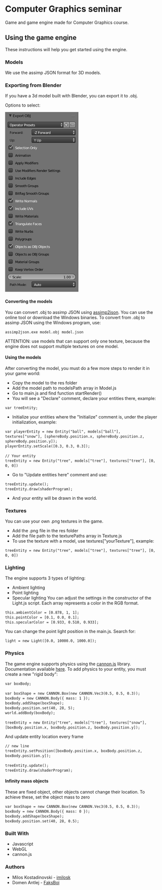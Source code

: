 # Computer Graphics seminar
Game and game engine made for Computer Graphics course. 

## Using the game engine
These instructions will help you get started using the engine.

### Models
We use the assimp JSON format for 3D models. 

### Exporting from Blender
If you have a 3d model built with Blender, you can export it to .obj. 

Options to select:

![Screenshot](bleder_export.png)


#### Converting the models
You can convert .obj to assimp JSON using  [assimp2json](https://github.com/acgessler/assimp2json). You can use the online
tool or download the Windows binaries. To convert from .obj to assimp JSON using the Windows program, use:
```
assimp2json.exe model.obj model.json
```
ATTENTION: use models that can support only one texture, because the engine does not support multiple textures on one model.
#### Using the models 
After converting the model, you must do a few more steps to render it in your game world:

* Copy the model to the res folder
* Add the model path to modelsPath array in Model.js
* Go to main.js and find function startRender()
* You will see a "Declare" comment, declare your entities there, example: 
```
var treeEntity;
```
* Initialize your entities where the "Initialize" comment is, under the player initialization, example:
```
var playerEntity = new Entity("ball", models["ball"], textures["snow"], [sphereBody.position.x, sphereBody.position.z, sphereBody.position.y]);
playerEntity.setScale([0.3, 0.3, 0.3]);

// Your entity
treeEntity = new Entity("tree", models["tree"], textures["tree"], [0, 0, 0])
```

* Go to "Update entities here" comment and use:
```
treeEntity.update();
treeEntity.draw(shaderProgram);
```
* And your entity will be drawn in the world.

### Textures
You can use your own .png textures in the game.
* Add the .png file in the res folder
* Add the file path to the texturePaths array in Texture.js
* To use the texture with a model, use textures["yourTexture"], example:
```
treeEntity = new Entity("tree", models["tree"], textures["tree"], [0, 0, 0])
```

### Lighting
The engine supports 3 types of lighting:
* Ambient lighting
* Point lighting
* Specular lighting
You can adjust the settings in the constructor of the Light.js script.
Each array represents a color in the RGB format.
```
this.ambientColor = [0.878, 1, 1];
this.pointColor = [0.1, 0.0, 0.1];
this.specularColor = [0.933, 0.510, 0.933];
```
You can change the point light position in the main.js. Search for:
```
light = new Light([0.0, 10000.0, 1000.0]);
```

### Physics
The game engine supports physics using the [cannon.js](https://github.com/schteppe/cannon.js/) library. 
Documentation available [here](http://schteppe.github.io/cannon.js/docs/).
To add physics to your entity, you must create a new "rigid body":
```
var boxBody;

var boxShape = new CANNON.Box(new CANNON.Vec3(0.5, 0.5, 0.3));
boxBody = new CANNON.Body({ mass: 1 });
boxBody.addShape(boxShape);
boxBody.position.set(40, 28, 5);
world.addBody(boxBody);

treeEntity = new Entity("tree", models["tree"], textures["snow"], [boxBody.position.x, boxBody.position.z, boxBody.position.y]);

```

And update entity location every frame
```
// new line
treeEntity.setPosition([boxBody.position.x, boxBody.position.z, boxBody.position.y]);

treeEntity.update();
treeEntity.draw(shaderProgram);
```

#### Infinity mass objects
These are fixed object, other objects cannot change their location. 
To achieve these, set the object mass to zero

```
var boxShape = new CANNON.Box(new CANNON.Vec3(0.5, 0.5, 0.3));
boxBody = new CANNON.Body({ mass: 0 });
boxBody.addShape(boxShape);
boxBody.position.set(40, 28, 0.5);
```
### Built With
* Javascript
* WebGL
* cannon.js

### Authors
* Milos Kostadinovski - [imilosk](https://github.com/imilosk)
* Domen Antlej - [FaksBoi](https://github.com/FaksBoi)

